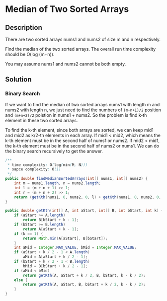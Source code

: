 # Median of Two Sorted Arrays

## Description

There are two sorted arrays nums1 and nums2 of size m and n respectively.

Find the median of the two sorted arrays. The overall run time complexity should be O(log (m+n)).

You may assume nums1 and nums2 cannot be both empty.

## Solution

### Binary Search

If we want to find the median of two sorted arrays nums1 with length m and nums2 with length n, we just need to find the numbers of ```(m+n+1)/2``` position and ```(m+n+2)/2``` poistion in nums1 + nums2. So the problem is find k-th element in these two sorted arrays.

To find the k-th element, since both arrays are sorted, we can keep mid1 and mid2 as k/2-th elements in each array. If mid1 < mid2, which means the k-th element must be in the second half of nums1 or nums2. If mid2 < mid1, the k-th element must be in the second half of nums2 or nums1. We can do the binary search recursively to get the answer.

```java
/**
 * time complexity: O(log(min(M, N)))
 * sapce complexity: O(1)
 */
public double findMedianSortedArrays(int[] nums1, int[] nums2) {
    int m = nums1.length, n = nums2.length;
    int l = (m + n + 1) >> 1;
    int r = (m + n + 2) >> 1;
    return (getKth(nums1, 0, nums2, 0, l) + getKth(nums1, 0, nums2, 0, r)) / 2.0;
}

public double getKth(int[] A, int aStart, int[] B, int bStart, int k) {
    if (aStart >= A.length)
        return B[bStart + k - 1];
    if (bStart >= B.length)
        return A[aStart + k - 1];
    if (k == 1) {
        return Math.min(A[aStart], B[bStart]);
    }
    int aMid = Integer.MAX_VALUE, bMid = Integer.MAX_VALUE;
    if (aStart + k / 2 - 1 < A.length)
        aMid = A[aStart + k / 2 - 1];
    if (bStart + k / 2 - 1 < B.length)
        bMid = B[bStart + k / 2 - 1];
    if (aMid < bMid)
        return getKth(A, aStart + k / 2, B, bStart, k - k / 2);
    else {
        return getKth(A, aStart, B, bStart + k / 2, k - k / 2);
    }
}
```





